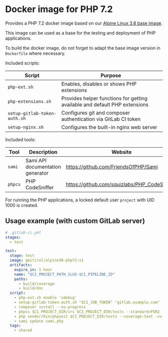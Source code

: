Docker image for PHP 7.2
========================

Provides a PHP 7.2 docker image based on our [Alpine Linux 3.8 base image](https://github.com/gmitirol/alpine38).

This image can be used as a base for the testing and deployment of PHP applications.

To build the docker image, do not forget to adapt the base image version in `Dockerfile` where necessary.

Included scripts:

| Script                       | Purpose                                                                    |
| --------------------------   | -------------------------------------------------------------------------- |
| `php-ext.sh`                 | Enables, disables or shows PHP extensions                                  |
| `php-extensions.sh`          | Provides helper functions for getting available and default PHP extensions |
| `setup-gitlab-token-auth.sh` | Configures git and composer authentication via GitLab CI token             |
| `setup-nginx.sh`             | Configures the built-in nginx web server                                   |

Included tools:

| Tool    | Description                      | Website                                       |
| ------- | ------------------------------   | --------------------------------------------- |
| `sami`  | Sami API documentation generator | https://github.com/FriendsOfPHP/Sami          |
| `phpcs` | PHP CodeSniffer                  | https://github.com/squizlabs/PHP_CodeSniffer/ |

For running the PHP applications, a locked default user `project` with UID 1000 is created.

Usage example (with custom GitLab server)
-----------------------------------------

```yaml
# .gitlab-ci.yml
stages:
  - test

test:
  stage: test
  image: gmitirol/alpine38-php72:v1
  artifacts:
    expire_in: 1 hour
    name: "$CI_PROJECT_PATH_SLUG-$CI_PIPELINE_ID"
    paths:
      - build/coverage
      - build/doc
  script:
    - php-ext.sh enable 'xdebug'
    - setup-gitlab-token-auth.sh "$CI_JOB_TOKEN" "gitlab.example.com"
    - composer install --no-progress
    - phpcs $CI_PROJECT_DIR/src $CI_PROJECT_DIR/tests --standard=PSR2
    - php vendor/bin/phpunit $CI_PROJECT_DIR/tests --coverage-text -vv --colors=never
    - sami update sami.php
  tags:
    - shared
```
